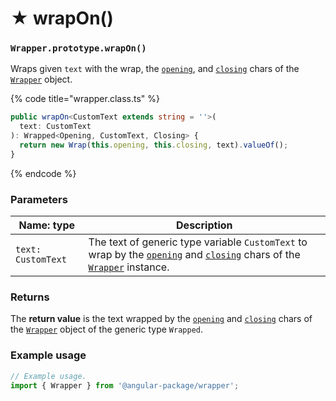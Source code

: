 # ★ wrapOn()

### `Wrapper.prototype.wrapOn()`

Wraps given `text` with the wrap, the [`opening`](../../wrap/instance/accessors/#wrap.prototype.opening), and [`closing`](../../wrap/instance/accessors/#wrap.prototype.closing) chars of the [`Wrapper`](../wrapper.md) object.

{% code title="wrapper.class.ts" %}
```typescript
public wrapOn<CustomText extends string = ''>(
  text: CustomText
): Wrapped<Opening, CustomText, Closing> {
  return new Wrap(this.opening, this.closing, text).valueOf();
}
```
{% endcode %}

### Parameters

| Name: type         | Description                                                                                                                                                                                                                                               |
| ------------------ | --------------------------------------------------------------------------------------------------------------------------------------------------------------------------------------------------------------------------------------------------------- |
| `text: CustomText` | The text of generic type variable `CustomText` to wrap by the [`opening`](../../wrap/instance/accessors/#wrap.prototype.opening) and [`closing`](../../wrap/instance/accessors/#wrap.prototype.closing) chars of the [`Wrapper`](../wrapper.md) instance. |

### Returns

The **return value** is the text wrapped by the [`opening`](../../wrap/instance/accessors/#wrap.prototype.opening) and [`closing`](../../wrap/instance/accessors/#wrap.prototype.closing) chars of the [`Wrapper`](../wrapper.md) object of the generic type `Wrapped`.

### Example usage

```typescript
// Example usage.
import { Wrapper } from '@angular-package/wrapper';


```
